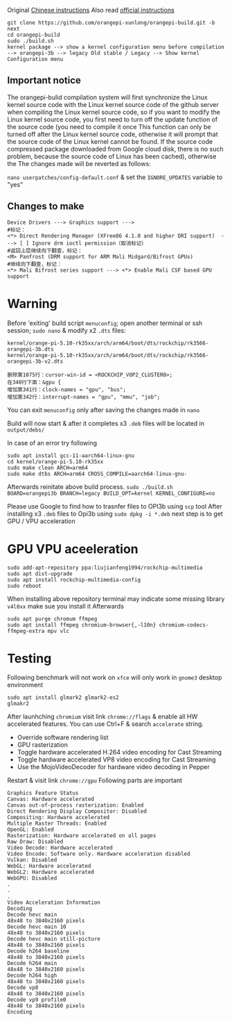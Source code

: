 Original [Chinese instructions](https://www.bilibili.com/read/cv28853443/)
Also read [official instructions](http://www.orangepi.org/orangepiwiki/index.php/Orange_Pi_3B#Compile_the_Linux_kernel)

```
git clone https://github.com/orangepi-xunlong/orangepi-build.git -b next
cd orangepi-build
sudo ./build.sh
kernel package --> show a kernel configuration menu before compilation --> orangepi-3b --> legacy Old stable / Legacy --> Show kernel Configuration menu
```
## Important notice
The orangepi-bulid compilation system will first synchronize the Linux kernel source code with the Linux kernel source code of the github server when compiling the Linux kernel source code, so if you want to modify the Linux kernel source code, you first need to turn off the update function of the source code (you need to compile it once This function can only be turned off after the Linux kernel source code, otherwise it will prompt that the source code of the Linux kernel cannot be found. If the source code compressed package downloaded from Google cloud disk, there is no such problem, because the source code of Linux has been cached), otherwise the The changes made will be reverted as follows:

`nano userpatches/config-default.conf` & set the `IGNORE_UPDATES` variable to "yes"

## Changes to make 
```
Device Drivers ---> Graphics support --->
#标记：
<*> Direct Rendering Manager (XFree86 4.1.0 and higher DRI support)  ---> [ ] Ignore drm ioctl permission（取消标记）
#返回上层继续向下翻查，标记：
<M> Panfrost (DRM support for ARM Mali Midgard/Bifrost GPUs)
#继续向下翻查，标记：
<*> Mali Bifrost series support ---> <*> Enable Mali CSF based GPU support
```

# Warning 
Before 'exiting' build script `menuconfig`; open another terminal or ssh session; `sudo nano` & modify x2 `.dts` files:

```
kernel/orange-pi-5.10-rk35xx/arch/arm64/boot/dts/rockchip/rk3566-orangepi-3b.dts
kernel/orange-pi-5.10-rk35xx/arch/arm64/boot/dts/rockchip/rk3566-orangepi-3b-v2.dts

删除第1075行：cursor-win-id = <ROCKCHIP_VOP2_CLUSTER0>;
在340行下面：&gpu {
增加第341行：clock-names = "gpu", "bus";
增加第342行：interrupt-names = "gpu", "mmu", "job";

```
You can exit `menuconfig` only after saving the changes made in `nano`

Build will now start & after it completes x3 `.deb` files will be located in `output/debs/`

In case of an error try following
```
sudo apt install gcc-11-aarch64-linux-gnu
cd kernel/orange-pi-5.10-rk35xx
sudo make clean ARCH=arm64
sudo make dtbs ARCH=arm64 CROSS_COMPILE=aarch64-linux-gnu-
```

Afterwards reinitate above build process. 
`sudo ./build.sh BOARD=orangepi3b BRANCH=legacy BUILD_OPT=kernel KERNEL_CONFIGURE=no`

Please use Google to find how to trasnfer files to OPI3b using `scp` tool
After installing x3 `.deb` files to Opi3b using `sudo dpkg -i *.deb` next step is to get GPU / VPU acceleration

# GPU VPU aceeleration
```
sudo add-apt-repository ppa:liujianfeng1994/rockchip-multimedia
sudo apt dist-upgrade
sudo apt install rockchip-multimedia-config
sudo reboot
```
When installing above repository terminal may indicate some missing library `v4l0xx` make sue you install it
Afterwards
```
sudo apt purge chromum ffmpeg
sudo apt install ffmpeg chromium-browser{,-l10n} chromium-codecs-ffmpeg-extra mpv vlc
```
# Testing
Following benchmark will not work on `xfce` will only work in `gnome3` desktop environment
```
sudo apt install glmark2 glmark2-es2
glmakr2
```
After launhching `chromium` visit link `chrome://flags` & enable all HW accelerated features. You can use Ctrl+F & search `accelerate` string. 

- Override software rendering list
- GPU rasterization
- Toggle hardware accelerated H.264 video encoding for Cast Streaming
- Toggle hardware accelerated VP8 video encoding for Cast Streaming
- Use the MojoVideoDecoder for hardware video decoding in Pepper

Restart & visit link `chrome://gpu` Following parts are important

```
Graphics Feature Status
Canvas: Hardware accelerated
Canvas out-of-process rasterization: Enabled
Direct Rendering Display Compositor: Disabled
Compositing: Hardware accelerated
Multiple Raster Threads: Enabled
OpenGL: Enabled
Rasterization: Hardware accelerated on all pages
Raw Draw: Disabled
Video Decode: Hardware accelerated
Video Encode: Software only. Hardware acceleration disabled
Vulkan: Disabled
WebGL: Hardware accelerated
WebGL2: Hardware accelerated
WebGPU: Disabled
.
.
.
Video Acceleration Information
Decoding
Decode hevc main
48x48 to 3840x2160 pixels
Decode hevc main 10
48x48 to 3840x2160 pixels
Decode hevc main still-picture
48x48 to 3840x2160 pixels
Decode h264 baseline
48x48 to 3840x2160 pixels
Decode h264 main
48x48 to 3840x2160 pixels
Decode h264 high
48x48 to 3840x2160 pixels
Decode vp8
48x48 to 3840x2160 pixels
Decode vp9 profile0
48x48 to 3840x2160 pixels
Encoding
```








